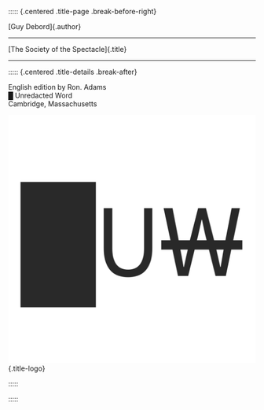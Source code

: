 ::::: {.centered .title-page .break-before-right}

[Guy Debord]{.author}

---

[The Society of the Spectacle]{.title}

---

::::: {.centered .title-details .break-after}

English edition by Ron. Adams\
█ Unredacted Word\
Cambridge, Massachusetts

![](images/logo.svg){.title-logo}

:::::

:::::

